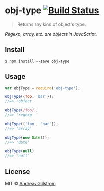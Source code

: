 # obj-type [![Build Status](https://travis-ci.org/gillstrom/obj-type.svg?branch=master)](https://travis-ci.org/gillstrom/obj-type)

> Returns any kind of object's type.

*Regexp, array, etc. are objects in JavaScript.*
	

## Install

```
$ npm install --save obj-type
```


## Usage

```js
var objType = require('obj-type');

objType({foo: 'bar'});
//=> 'object'

objType(/foo/);
//=> 'regexp'

objType(['foo', 'bar']);
//=> 'array'

objType(new Date());
//=> 'date'

objType(null);
//=> 'null'
```


## License

MIT © [Andreas Gillström](http://github.com/gillstrom)
